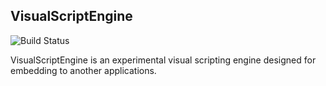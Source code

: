## VisualScriptEngine

![Build Status](https://travis-ci.org/kovacsv/VisualScriptEngine.svg?branch=master)

VisualScriptEngine is an experimental visual scripting engine designed for embedding to another applications.
